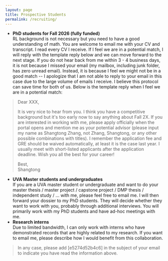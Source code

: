 ```yaml
---
layout: page 
title: Prospective Students
permalink: /recruiting/
---
```


<!-- * My current group of PhD students are fantastic and I am happy with the size of my group. I will **NOT** hire new PhD students for Fall 25 or 26. -->

* **PhD students for Fall 2026 (fully funded)**  
RL background is not necessary but you need to have a good understanding of math. You are welcome to email me with your CV and transcript. I read every CV I receive. If I feel we are in a potential match, I will reply with the template reply below and we can move forward to the next stage. If you do not hear back from me within 3 - 4 business days, it is not because I missed your email (my mailbox, including junk folder, has zero unread email). Instead, it is because I feel we might not be in a good match -- I apologize that I am not able to reply to your email in this case due to the large volume of emails I receive. I believe this protocol can save time for both of us. Below is the template reply when I feel we are in a potential match:
> Dear XXX,
> 
> It is very nice to hear from you. I think you have a competitive background but it's too early now to say anything about Fall 2X. If you are interested in working with me, please apply officially when the portal opens and mention me as your potential advisor (please input my name as Shangtong Zhang, not Zhang, Shangtong, or any other possible combinations with titles). I remember the application fee and GRE should be waived automatically, at least it is the case last year. I usually meet with short-listed applicants after the application deadline. Wish you all the best for your career!
>
> Best,  
> Shangtong

* **UVA Master students and undergraduates**  
If you are a UVA master student or undergraduate and want to do your master thesis / master project / capstone project / DMP thesis / independent study / ... with me, please feel free to email me. I will then forward your dossier to my PhD students. They will decide whether they want to work with you, probably through additional interviews. You will primarily work with my PhD students and have ad-hoc meetings with me.
* **Research interns**   
Due to limited bandwidth, I can only work with interns who have demonstrated records that are highly related to my research.
If you want to email me, please describe how I would benefit from this collaboration.

> In any case, please add [e5274d52b4c6] in the subject of your email to indicate you have read the information above.
